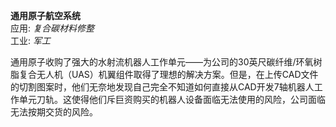 **通用原子航空系统**
<br />应用: *复合碳材料修整*
<br />工业: *军工*

通用原子收购了强大的水射流机器人工作单元——为公司的30英尺碳纤维/环氧树脂复合无人机（UAS）机翼组件取得了理想的解决方案。但是，在上传CAD文件的切割图案时，他们无奈地发现自己完全不知道如何直接从CAD开发7轴机器人工作单元刀轨。这使得他们斥巨资购买的机器人设备面临无法使用的风险，公司面临无法按期交货的风险。
